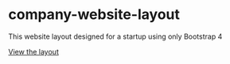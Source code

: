 # company-website-layout
This website layout designed for a startup using only Bootstrap 4

[View the layout](https://dnperera.github.io/company-website-layout/)
